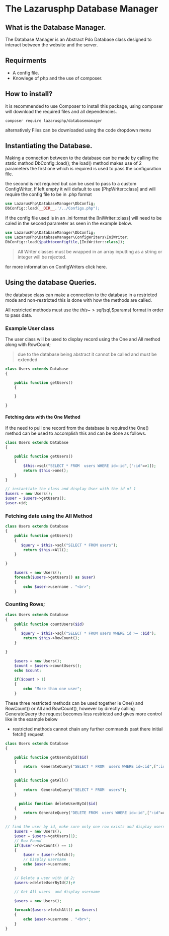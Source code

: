 # The Lazarusphp  Database Manager

## What is the Database Manager.
The Database Manager is an Abstract Pdo Database class designed to interact between the website and the server.

## Requirments
* A config file.
* Knowlege of php and the use of composer.

## How to install?
it is recommended to use Composer to install 
this package, using composer will download the required files and all dependencies.
```
composer require lazarusphp/databasemanager
```

alternatively Files can be downloaded using the code dropdown menu

## Instantiating the Database.
Making a connection between to the database can be made by calling the static mathod DbConfig::load();
the load() method makes use of 2 parameters the first one which is required is used to pass the configuration file.

the second is not required but can be used to pass to a custom ConfigWriter, If left empty it will default to use [PhpWriter::class] and will require the config file to be in .php format

```php
use LazarusPhp\DatabaseManager\DbConfig;
DbConfig::load(__DIR__.'/../Configs.php");
```

If the config file used is in an .ini format the
 [IniWriter::class] will need to be caled in the second parameter as seen in the example below.

```php
use LazarusPhp\DatabaseManager\DbConfig;
use LazarusPhp\DatabaseManager\ConfigWriters\IniWriter;
DbConfig::load($pathtoconfigfile,[IniWriter::class]);
```
> All Writer classes must be wrapped in an array inputting as a string or integer will be rejected.

for more information on ConfigWriters click here.

## Using the database Queries.

the database class can make a connection to the database in a restricted mode and non-restricted this is done with how the methods are called.

All restricted methods must use the $this->sql($sql,$params) format in order to pass data.

### Example User class

The user class will be used to display record using the One and All method along with RowCount;
> due to the database being abstract it cannot be called and must be extended
```php
class Users extends Database
{

    public function getUsers()
    {

    }

}
```

#### Fetching data with the One Method

If the need to pull one record from the database is required the One() method can be used to accomplish this and can be done as follows.

```php
class Users extends Database
{

    public function getUsers()
    {
        $this->sql("SELECT * FROM  users WHERE id=:id",[":id"=>1]);
        return $this->one();
    }
}

// instantiate the class and display User with the id of 1
$users = new Users();
$user = $users->getUsers();
$user->id;
```


### Fetching date using the All Method
```php
class Users extends Database
{
    public function getUsers()
    {
       $query = $this->sql("SELECT * FROM users");
        return $this->All();
    }

}

    $users = new Users();
    foreach($users->getUsers() as $user)
    {
        echo $user->username . "<br>";
    }
```

### Counting Rows;



```php
class Users extends Database
{
    public function countUsers($id)
    {
       $query = $this->sql("SELECT * FROM users WHERE id >= :$id");
        return $this->RowCount();
    }

}

    $users = new Users();
    $count = $users->countUsers();
    echo $count;

    if($count > 1)
    {
        echo "More than one user";
    }
```

These three restricted methods can be used together ie One() and RowCount() or All and RowCount(), however by directly calling GenerateQuery the request becomes less restricted and gives more control like in the example below

* restricted methods cannot chain any further commands past there initial fetch() request

```php
class Users extends Database
{

    public function getUsersbyId($id)
    {
        return  GenerateQuery("SELECT * FROM  users WHERE id=:id",[":id"=>$id]);
    }

    public function getAll()
    {
        return  GenerateQuery("SELECT * FROM  users");
    }

      public function deleteUserById($id)
    {
        return GenerateQuery("DELETE FROM  users WHERE id=:id",[":id"=>$id]);
    }

// find the user by id, make sure only one row exists and display username
    $users = new Users();
    $user = $users->getUsers(1);
    // Row Found 
    if($user->rowCount() == 1)
    {
        $user = $user->fetch();
        // Display username
        echo $user->username;
    }

    // Delete a user with id 2;
    $users->deleteUserById(2);#

    // Get All users  and display username

    $users = new Users();

    foreach($users->fetchAll() as $users)
    {
        echo $user->username . "<br>";
    }
}
```